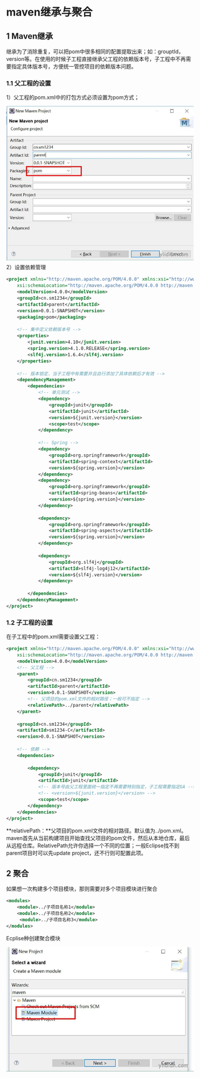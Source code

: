 # maven继承与聚合

## **1 Maven继承**

继承为了消除重复，可以把pom中很多相同的配置提取出来；如：grouptId，version等。在使用的时候子工程直接继承父工程的依赖版本号，子工程中不再需要指定具体版本号，方便统一管控项目的依赖版本问题。

### **1.1 父工程的设置**

1）父工程的pom.xml中的打包方式必须设置为pom方式；

![img](11.maven继承与聚合.assets/20171118093528342.jpg)2）设置依赖管理

```xml
<project xmlns="http://maven.apache.org/POM/4.0.0" xmlns:xsi="http://www.w3.org/2001/XMLSchema-instance"
	xsi:schemaLocation="http://maven.apache.org/POM/4.0.0 http://maven.apache.org/xsd/maven-4.0.0.xsd">
	<modelVersion>4.0.0</modelVersion>
	<groupId>cn.sm1234</groupId>
	<artifactId>parent</artifactId>
	<version>0.0.1-SNAPSHOT</version>
	<packaging>pom</packaging>

	<!-- 集中定义依赖版本号 -->
	<properties>
		<junit.version>4.10</junit.version>
		<spring.version>4.1.0.RELEASE</spring.version>
		<slf4j.version>1.6.4</slf4j.version>
	</properties>

	<!-- 版本锁定，当子工程中有需要并且自行添加了具体依赖后才有效 -->
	<dependencyManagement>
		<dependencies>
			<!-- 单元测试 -->
			<dependency>
				<groupId>junit</groupId>
				<artifactId>junit</artifactId>
				<version>${junit.version}</version>
				<scope>test</scope>
			</dependency>

			<!-- Spring -->
			<dependency>
				<groupId>org.springframework</groupId>
				<artifactId>spring-context</artifactId>
				<version>${spring.version}</version>
			</dependency>
			<dependency>
				<groupId>org.springframework</groupId>
				<artifactId>spring-beans</artifactId>
				<version>${spring.version}</version>
			</dependency>

			<dependency>
				<groupId>org.springframework</groupId>
				<artifactId>spring-aspects</artifactId>
				<version>${spring.version}</version>
			</dependency>

			<dependency>
				<groupId>org.slf4j</groupId>
				<artifactId>slf4j-log4j12</artifactId>
				<version>${slf4j.version}</version>
			</dependency>

		</dependencies>
	</dependencyManagement>
</project>
```

### **1.2 子工程的设置**

在子工程中的pom.xml需要设置父工程：

```xml
<project xmlns="http://maven.apache.org/POM/4.0.0" xmlns:xsi="http://www.w3.org/2001/XMLSchema-instance"
	xsi:schemaLocation="http://maven.apache.org/POM/4.0.0 http://maven.apache.org/xsd/maven-4.0.0.xsd">
	<modelVersion>4.0.0</modelVersion>
	<!-- 父工程 -->
	<parent>
		<groupId>cn.sm1234</groupId>
		<artifactId>parent</artifactId>
		<version>0.0.1-SNAPSHOT</version>
		<!-- 父项目的pom.xml文件的相对路径；一般可不指定 -->
		<relativePath>../parent</relativePath>
	</parent>

	<groupId>cn.sm1234</groupId>
	<artifactId>sm1234-C</artifactId>
	<version>0.0.1-SNAPSHOT</version>

	<!-- 依赖 -->
	<dependencies>

		<dependency>
			<groupId>junit</groupId>
			<artifactId>junit</artifactId>
			<!-- 版本号由父工程里面统一指定不再需要特别指定，子工程需要指定GA -->
			<!-- <version>${junit.version}</version> -->
			<scope>test</scope>
		</dependency>
	</dependencies>
</project>
```

**relativePath：**父项目的pom.xml文件的相对路径。默认值为../pom.xml。maven首先从当前构建项目开始查找父项目的pom文件，然后从本地仓库，最后从远程仓库。RelativePath允许你选择一个不同的位置；一般Eclipse找不到parent项目时可以先update project，还不行则可配置此项。

## **2 聚合**

如果想一次构建多个项目模块，那则需要对多个项目模块进行聚合

```xml
<modules>
    <module>../子项目名称1</module>
    <module>../子项目名称2</module>
     <module>../子项目名称3</module>
</modules>
```

Ecplise种创建聚合模块

![img](11.maven继承与聚合.assets/20171118093929184.jpg)